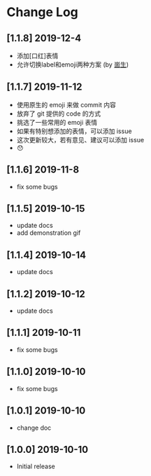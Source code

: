 # Change Log

## [1.1.8] 2019-12-4
- 添加[口红]表情
- 允许切换label和emoji两种方案  (by [崮生](https://github.com/2234839))

## [1.1.7] 2019-11-12

- 使用原生的 emoji 来做 commit 内容
- 放弃了 git 提供的 code 的方式
- 挑选了一些常用的 emoji 表情
- 如果有特别想添加的表情，可以添加 issue
- 这次更新较大，若有意见、建议可以添加 issue
- 😯

## [1.1.6] 2019-11-8

- fix some bugs

## [1.1.5] 2019-10-15

- update docs
- add demonstration gif

## [1.1.4] 2019-10-14

- update docs

## [1.1.2] 2019-10-12

- update docs

## [1.1.1] 2019-10-11

- fix some bugs

## [1.1.0] 2019-10-10

- fix some bugs

## [1.0.1] 2019-10-10

- change doc

## [1.0.0] 2019-10-10

- Initial release
